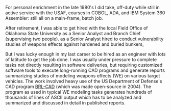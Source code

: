 For personal enrichment in the late 1980's I did take, off-duty while
still in active service with the USAF, courses in COBOL, ADA, and IBM
System 360 Assembler: still all on a main-frame, batch job.

After retirement, I was able to get hired with the local Field Office
of Oklahoma State University as a Senior Analyst and Branch Chief (supervising two
people).  as a Senior Analyst hired to conduct
vulnerability studies of weapons effects against hardened and buried
bunkers,

But I was
lucky enough in my last career to be hired as an engineer with lots of
latitude to get the job done.  I was usually under pressure to
complete tasks not directly resulting in software deliveries, but
requiring customized software tools to execute long-running CAD
programs and generate reports summarizing studies of modeling weapons
effects (WE) on various target vehicles. The work involved heavy use
of the US Department of Defense's CAD program
[BRL-CAD](https://brl-cad.org) (which was made open-source in
2004). The program as used in typical WE modeling tasks generates
hundreds of thousands of lines of ASCII output which has to be
analyzed and summarized and discussed in detail in published reports.
